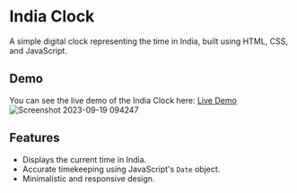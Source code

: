 # India Clock

A simple digital clock representing the time in India, built using HTML, CSS, and JavaScript.

## Demo

You can see the live demo of the India Clock here: [Live Demo](http://127.0.0.1:5500/)
![Screenshot 2023-09-19 094247](https://github.com/EngineerAnishSharma/Clock/assets/140083026/bfd9f56c-7d41-4461-8a78-d8bf1fac5e87)

## Features

- Displays the current time in India.
- Accurate timekeeping using JavaScript's `Date` object.
- Minimalistic and responsive design.


